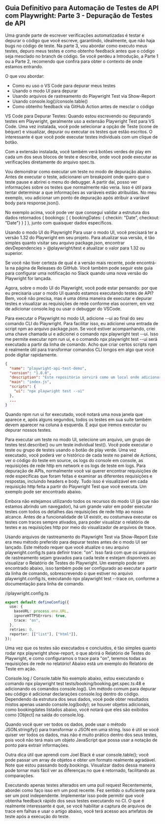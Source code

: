 ## Guia Definitivo para Automação de Testes de API com Playwright: Parte 3 - Depuração de Testes de API
Uma grande parte de escrever verificações automatizadas é testar e depurar o código que você escreve, garantindo, idealmente, que não haja bugs no código de teste. Na parte 3, vou abordar como executo meus testes, depuro meus testes e como obtenho feedback antes que o código seja mesclado no branch de código. Se você perdeu a Introdução, a Parte 1 ou a Parte 2, recomendo que confira para obter o contexto de onde estamos entrando.

O que vou abordar:
- Como eu uso o VS Code para depurar meus testes
- Usando o modo UI para depurar
- Usando arquivos de rastreamento do Playwright Test via Show-Report
- Usando console.log()/console.table()
- Como obtenho feedback via GitHub Action antes de mesclar o código

VS Code para Depurar Testes:
Quando estou escrevendo ou depurando testes em Playwright, geralmente uso a extensão Playwright Test para VS Code. Uma vez instalada, você pode selecionar a opção de Teste (ícone de béquer) e visualizar, depurar ou executar os testes que estão escritos. O interessante é que você pode executar testes individuais com um clique de botão.

Com a extensão instalada, você também verá botões verdes de play em cada um dos seus blocos de teste e describe, onde você pode executar as verificações diretamente do arquivo spec.ts.

Vou demonstrar como executar um teste no modo de depuração abaixo. Antes de executar o teste, adicionarei um breakpoint onde quero que o teste pause e abrirei o menu do debugger. A partir daí, posso ver informações sobre os testes que normalmente não veria. Isso é útil para tentar determinar a que informações as variáveis estão atribuídas. No meu exemplo, vou adicionar um ponto de depuração após atribuir a variável body para response.json().

No exemplo acima, você pode ver que consegui validar a estrutura dos dados retornados { bookings: [ { bookingDates: { checkin: "Date", checkout: "Date"} } ] }, junto com quaisquer dados específicos.

Usando o modo UI do Playwright
Para usar o modo UI, você precisará ter a versão 1.32 do Playwright em seu projeto. Para atualizar sua versão, é tão simples quanto visitar seu arquivo package.json, encontrar devDependencies > @playwright/test e atualizar o valor para 1.32 ou superior.

Se você não tiver certeza de qual é a versão mais recente, pode encontrá-la na página de Releases do GitHub. Você também pode seguir este guia para configurar uma notificação no Slack quando uma nova versão do Playwright for lançada.

Agora, sobre o modo UI do Playwright, você pode estar pensando: por que eu precisaria usar o modo UI quando estamos executando testes de API? Bem, você não precisa, mas é uma ótima maneira de executar e depurar testes e visualizar as requisições de rede conforme elas ocorrem, em vez de adicionar console.log ou usar o debugger do VSCode.

Para executar o Playwright no modo UI, adicione --ui ao final do seu comando CLI do Playwright. Para facilitar isso, eu adicionei uma entrada de script npm ao arquivo package.json. Se você estiver acompanhando, criei uma chave chamada ui e adicionei o comando npx playwright test --ui. Isso me permite executar npm run ui, e o comando npx playwright test --ui será executado a partir da linha de comando. Acho que criar certos scripts npm é realmente útil para transformar comandos CLI longos em algo que você pode digitar rapidamente.

```json
{
  "name": "playwright-api-test-demo",
  "version": "1.0.0",
  "description": "Este repositório servirá como um local onde adicionarei verificações de automação de testes de API para artigos escritos em <https://playwrightsolutions.com>",
  "main": "index.js",
  "scripts": {
    "ui": "npx playwright test --ui"
  },
  ...
}
```

Quando npm run ui for executado, você notará uma nova janela que aparece e, após alguns segundos, todos os testes em sua suíte também devem aparecer na coluna à esquerda. É aqui que iremos executar ou depurar nossos testes.

Para executar um teste no modo UI, selecione um arquivo, um grupo de testes test.describe() ou um teste individual test(). Você pode executar o teste ou grupo de testes usando o botão de play verde. Uma vez executado, você poderá ver o histórico de cada teste no painel de Actions, ver o código do teste em source, os logs do console em console, as requisições de rede http em network e os logs de teste em logs. Para depuração de APIs, normalmente você vai querer encontrar requisições de rede específicas que foram feitas e examinar as diferentes requisições e respostas, incluindo headers e body. Tudo isso é visualizável em cada requisição http feita a partir do Playwright Test que você executa. Um exemplo pode ser encontrado abaixo.

Embora não estejamos utilizando todos os recursos do modo UI (já que não estamos abrindo um navegador), há um grande valor em poder executar testes com todos os detalhes das requisições de rede http ao nosso alcance. Antes de a funcionalidade de UI existir, eu costumava executar os testes com traces sempre ativados, para poder visualizar o relatório de testes e as requisições http por meio do visualizador de arquivos de trace.

Usando arquivos de rastreamento do Playwright Test via Show-Report
Este era meu método preferido para depurar testes antes de o modo UI ser lançado. Este método requer que você atualize o seu arquivo playwright.config.ts para definir trace: "on". Isso fará com que os arquivos de rastreamento sejam gravados para cada teste e estejam disponíveis ao visualizar o Relatório de Testes do Playwright. Um exemplo pode ser encontrado abaixo, isso também pode ser configurado ao executar a partir da linha de comando, sobrescrevendo o que estiver no arquivo playwright.config.ts, executando npx playwright test --trace on, conforme a documentação para linha de comando.

//playwright.config.ts

```typescript
export default defineConfig({
  use: {
    baseURL: process.env.URL,
    ignoreHTTPSErrors: true,
    trace: "on",
  },
  retries: 0,
  reporter: [["list"], ["html"]],
});
```

Uma vez que os testes são executados e concluídos, é tão simples quanto rodar npx playwright show-report, o que abrirá o Relatório de Testes do Playwright, e como configuramos o trace para "on", teremos todas as requisições de rede no relatório! Abaixo está um exemplo do Relatório de Teste em ação.

Console.log / Console.table
No exemplo abaixo, estou executando o comando npx playwright test tests/booking/booking.get.spec.ts:48 e adicionando os comandos console.log().
Um método comum para depurar seu código é adicionar declarações console.log dentro do código. Dependendo da estrutura dos seus dados, você pode obter resultados mistos apenas usando console.log(body); se houver objetos adicionais, como bookingdates listados abaixo, você notará que eles são exibidos como [Object] na saída do console.log.

Quando você quer ver todos os dados, pode usar o método JSON.stringify() para transformar o JSON em uma string. Isso é útil se você quiser ver todos os dados, mas não é muito prático dentro dos seus testes, pois você não terá mais um objeto JavaScript que possa usar a notação de ponto para extrair informações.

Outra dica útil que aprendi com Joel Black é usar console.table(); você pode passar um array de objetos e obter um formato realmente agradável. Note que estou passando body.bookings. Visualizar dados dessa maneira pode tornar mais fácil ver as diferenças no que é retornado, facilitando as comparações.

Executando apenas testes alterados em uma pull request
Recentemente, abordei como faço isso em um post recente. Fez sentido o suficiente para ser um post independente. Implementar isso pode permitir que você obtenha feedback rápido dos seus testes executando no CI. O que é realmente interessante é que, se você habilitar a captura de arquivos de trace em falhas e usar o artigo abaixo, você terá acesso aos artefatos de teste após a execução do teste.